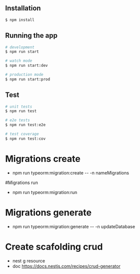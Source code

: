 
## Installation

```bash
$ npm install
```

## Running the app

```bash
# development
$ npm run start

# watch mode
$ npm run start:dev

# production mode
$ npm run start:prod
```

## Test

```bash
# unit tests
$ npm run test

# e2e tests
$ npm run test:e2e

# test coverage
$ npm run test:cov
```
# Migrations create

- npm run typeorm:migration:create -- -n nameMigrations

#Migrations run
- npm run typeorm:migration:run

# Migrations generate

- npm run typeorm:migration:generate -- -n updateDatabase

# Create scafolding crud

- nest g resource
- doc https://docs.nestjs.com/recipes/crud-generator 
